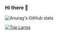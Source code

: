 ### Hi there 👋

<!--
**Brant-Skywalker/Brant-Skywalker** is a ✨ _special_ ✨ repository because its `README.md` (this file) appears on your GitHub profile.

Here are some ideas to get you started:

- 🔭 I’m currently working on ...
- 🌱 I’m currently learning ...
- 👯 I’m looking to collaborate on ...
- 🤔 I’m looking for help with ...
- 💬 Ask me about ...
- 📫 How to reach me: ...
- 😄 Pronouns: ...
- ⚡ Fun fact: ...
-->
![Anurag's GitHub stats](https://github-readme-stats.vercel.app/api?username=Brant-Skywalker&show_icons=true&theme=dracula)

[![Top Langs](https://github-readme-stats.vercel.app/api/top-langs/?username=Brant-Skywalker&langs_count=8&hide=jupyter%20notebook)](https://github.com/anuraghazra/github-readme-stats)
